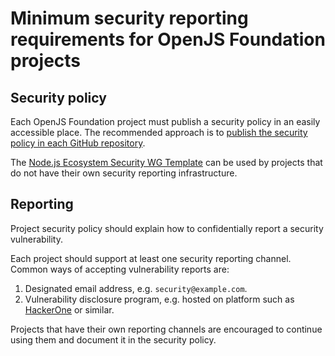 # Minimum security reporting requirements for OpenJS Foundation projects

## Security policy

Each OpenJS Foundation project must publish a security policy in an easily accessible place. The recommended approach is to [publish the security policy in each GitHub repository](https://help.github.com/en/github/managing-security-vulnerabilities/adding-a-security-policy-to-your-repository).

The [Node.js Ecosystem Security WG Template](https://github.com/nodejs/security-wg/blob/master/processes/responsible_disclosure_template.md) can be used by projects that do not have their own security reporting infrastructure.

## Reporting

Project security policy should explain how to confidentially report a security vulnerability.

Each project should support at least one security reporting channel. Common ways of accepting vulnerability reports are:

1. Designated email address, e.g. `security@example.com`.
1. Vulnerability disclosure program, e.g. hosted on platform such as [HackerOne](https://www.hackerone.com/product/community) or similar.

Projects that have their own reporting channels are encouraged to continue using them and document it in the security policy.
